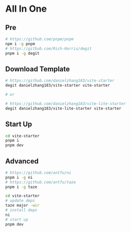 # All In One

## Pre

```bash
# https://github.com/pnpm/pnpm
npm i -g pnpm
# https://github.com/Rich-Harris/degit
pnpm i -g degit
```

## Download Template

```bash
# https://github.com/danielzhang183/vite-starter
degit danielzhang183/vite-starter vite-starter

# or

# https://github.com/danielzhang183/vite-lite-starter
degit danielzhang183/vite-lite-starter vite-starter
```

## Start Up

```bash
cd vite-starter
pnpm i
pnpm dev
```

## Advanced

```bash
# https://github.com/antfu/ni
pnpm i -g ni
# https://github.com/antfu/taze
pnpm i -g taze

cd vite-starter
# update deps
taze major -wir
# install deps
ni
# start up
pnpm dev
```
